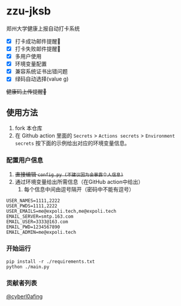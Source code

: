 # zzu-jksb

郑州大学健康上报自动打卡系统

- [X] 打卡成功邮件提醒🔔
- [X] 打卡失败邮件提醒🔔
- [X] 多用户使用
- [X] 环境变量配置
- [X] 兼容系统证书出错问题
- [X] 绿码自动选择(value g)

~~健康码上传提醒🔔~~

## 使用方法

1. fork 本仓库
2. 在 Github action 里面的 `Secrets` > `Actions secrets` > `Environment secrets` 按下面的示例给出对应的环境变量信息。

### 配置用户信息

1. ~~直接编辑 `config.py (不建议因为会暴露个人信息)`~~
2. 通过环境变量给出所需信息（在GitHub action中给出）
   1. 每个信息中间由逗号隔开（密码中不能有逗号）

```text
USER_NAMES=1111,2222
USER_PWDS=1111,2222
USER_EMAILS=me@expoli.tech,me@expoli.tech
EMAIL_SERVER=smtp.163.com
EMAIL_USER=3333@163.com
EMAIL_PWD=1234567890
EMAIL_ADMIN=me@expoli.tech
```

### 开始运行

```shell
pip install -r ./requirements.txt
python ./main.py
```

### 贡献者列表

[@cyberl0afing](https://github.com/cyberl0afing)